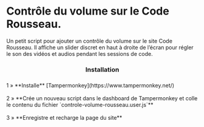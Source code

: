 # Contrôle du volume sur le Code Rousseau.
Un petit script pour ajouter un contrôle du volume sur le site Code Rousseau. Il affiche un slider discret en haut à droite de l’écran pour régler le son des vidéos et audios pendant les sessions de code.

<h3 align="center">Installation</h3>

###

<p align="left">1 » **Installe** [Tampermonkey](https://www.tampermonkey.net/)<br><br>2 » **Crée un nouveau script dans le dashboard de Tampermonkey et colle le contenu du fichier `controle-volume-rousseau.user.js`**<br><br>3 » **Enregistre et recharge la page du site**</p>

###
